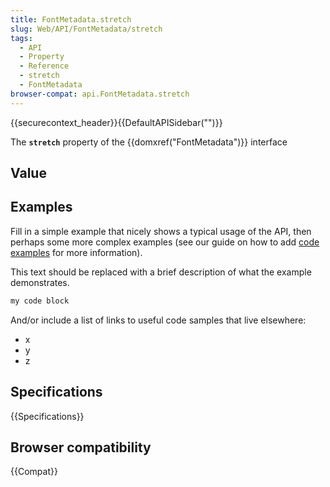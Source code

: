 ```yaml
---
title: FontMetadata.stretch
slug: Web/API/FontMetadata/stretch
tags:
  - API
  - Property
  - Reference
  - stretch
  - FontMetadata
browser-compat: api.FontMetadata.stretch
---
```

{{securecontext_header}}{{DefaultAPISidebar("")}}

The **`stretch`** property of the {{domxref("FontMetadata")}} interface 

## Value



## Examples

Fill in a simple example that nicely shows a typical usage of the API, then perhaps some more complex examples (see our guide on how to add [code examples](/en-US/docs/MDN/Contribute/Structures/Code_examples) for more information).

This text should be replaced with a brief description of what the example demonstrates.

```js
my code block
```

And/or include a list of links to useful code samples that live elsewhere:

*   x
*   y
*   z

## Specifications

{{Specifications}}

## Browser compatibility

{{Compat}}


